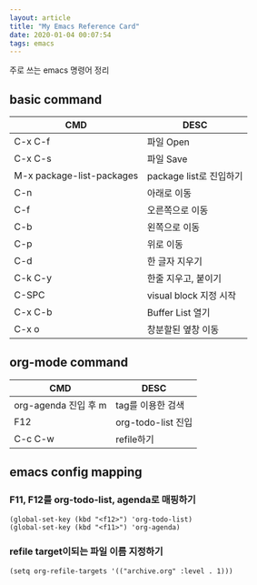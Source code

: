 ```yaml
---
layout: article
title: "My Emacs Reference Card"
date: 2020-01-04 00:07:54
tags: emacs
---
```


주로 쓰는 emacs 명령어 정리

## basic command

| CMD	                         | DESC                      |
|--------------------------------|---------------------------|
| C-x C-f                        | 파일 Open                 |
| C-x C-s                        | 파일 Save                 |
| M-x package-list-packages      | package list로 진입하기   |
| C-n                            | 아래로 이동               |
| C-f                            | 오른쪽으로 이동           |
| C-b                            | 왼쪽으로 이동             |
| C-p                            | 위로 이동                 |
| C-d                            | 한 글자 지우기            |
| C-k C-y                        | 한줄 지우고, 붙이기       |
| C-SPC                          | visual block 지정 시작    |
| C-x C-b                        | Buffer List 열기          |
| C-x o                          | 창분할된 옆창 이동        |



## org-mode command

| CMD	                         | DESC                      |
|--------------------------------|---------------------------|
| org-agenda 진입 후 m           | tag를 이용한 검색         |
| F12                            | org-todo-list 진입        |
| C-c C-w                        | refile하기                |




## emacs config mapping

### F11, F12를 org-todo-list, agenda로 매핑하기
~~~elisp
(global-set-key (kbd "<f12>") 'org-todo-list)
(global-set-key (kbd "<f11>") 'org-agenda)
~~~

### refile target이되는 파일 이름 지정하기
~~~elisp
(setq org-refile-targets '(("archive.org" :level . 1)))
~~~

